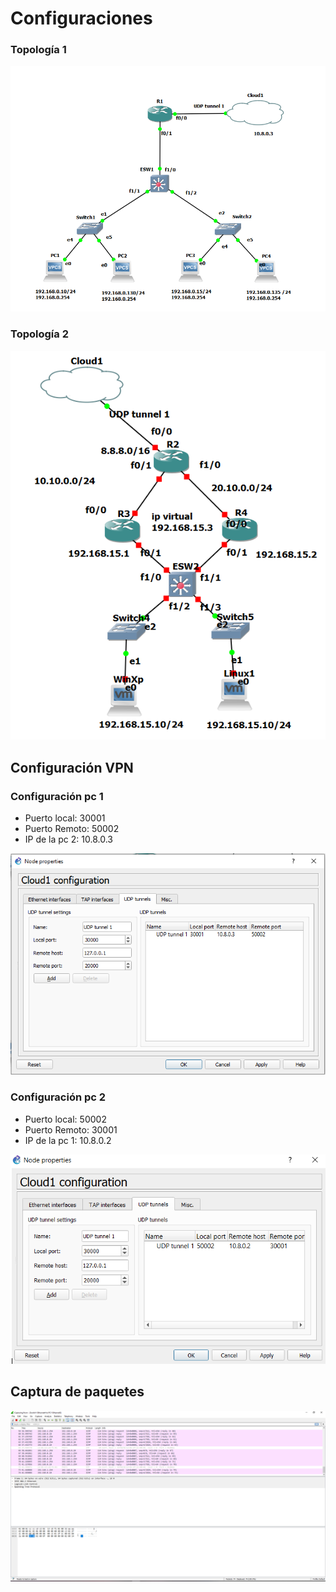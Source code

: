 
# Configuraciones

### Topología 1
![Imagen](https://github.com/Abner-Hernandez/Redes1-Practica5_201612101/blob/main/img/topologia1.PNG)

### Topología 2
![Imagen](https://github.com/Abner-Hernandez/Redes1-Practica5_201612101/blob/main/img/topologia2.PNG)

## Configuración VPN

### Configuración pc 1
* Puerto local: 30001
* Puerto Remoto: 50002
* IP de la pc 2: 10.8.0.3

![Imagen](https://github.com/Abner-Hernandez/Redes1-Practica5_201612101/blob/main/img/cloud.PNG)

### Configuración pc 2
* Puerto local: 50002
* Puerto Remoto: 30001
* IP de la pc 1: 10.8.0.2

![Imagen](https://github.com/Abner-Hernandez/Redes1-Practica5_201612101/blob/main/img/pc2_nube.PNG)

## Captura de paquetes
![Imagen](https://github.com/Abner-Hernandez/Redes1-Practica5_201612101/blob/main/img/captura_paquetes.PNG)


